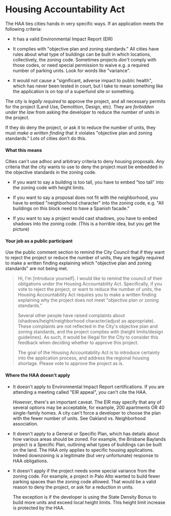 # Housing Accountability Act

The HAA ties cities hands in very specific ways. If an application meets the
following criteria:

- It has a valid Environmental Impact Report (EIR)

- It complies with "objective plan and zoning standards." All cities have rules
about what type of buildings can be built in which locations, collectively, the
zoning code. Sometimes projects _don't_ comply with those codes, or need special
permission to waive e.g. a required number of parking units. Look for words like
"variance".

- It would not cause a "significant, adverse impact to public health", which has
never been tested in court, but I take to mean something like the application is
on top of a superfund site or something.

The city is _legally required_ to approve the project, and all necessary permits
for the project (Land Use, Demolition, Design, etc). They are _forbidden under
the law_ from asking the developer to reduce the number of units in the project.

If they do deny the project, or ask it to reduce the number of units, they must
_make a written finding_ that it violates "objective plan and zoning standards."
Lots of cities don't do this.

#### What this means

Cities can't use adhoc and arbitrary criteria to deny housing proposals. Any
criteria that the city wants to use to deny the project must be embedded in the
objective standards in the zoning code.

- If you want to say a building is too tall, you have to embed "too tall" into
the zoning code with height limits.

- If you want to say a proposal does not fit with the neighborhood, you have to
  embed "neighborhood character" into the zoning code, e.g. "All buildings on
  this block need to have a Spanish facade."

- If you want to say a project would cast shadows, you have to embed shadows
into the zoning code. (This is a horrible idea, but you get the picture)

#### Your job as a public participant

Use the public comment section to remind the City Council that if they want to
reject the project or reduce the number of units, they are legally required to
make a written finding explaining which "objective plan and zoning standards"
are not being met.

> Hi, I'm [introduce yourself]. I would like to remind the council of their
> obligations under the Housing Accountability Act. Specifically, if you vote
> to reject the project, or want to reduce the number of units, the Housing
> Accountability Act requires you to make a written finding explaining why the
> project does not meet "objective plan or zoning standards."
>
> Several other people have raised complaints about (shadows/height/neighborhood
> character/adjust as appropriate). These complaints are not reflected in the
> City's objective plan and zoning standards, and the project complies with
> (height limits/design guidelines). As such, it would be illegal for the City
> to consider this feedback when deciding whether to approve this project.
>
> The goal of the Housing Accountability Act is to introduce certainty into the
> application process, and address the regional housing shortage. Please vote to
> approve the project as is.

#### Where the HAA doesn't apply

- It doesn't apply to Environmental Impact Report certifications. If you are
  attending a meeting called "EIR appeal", you can't cite the HAA.

    *However*, there's an important caveat. The EIR may specify that any of
    several options may be acceptable, for example, 200 apartments OR 40
    single-family homes. A city can't force a developer to choose the plan with
    the fewer number of units. See Oakland vs. Neighborhood association.

- It doesn't apply to a General or Specific Plan, which has details about how
various areas should be zoned. For example, the Brisbane Baylands project is
a Specific Plan, outlining what types of buildings can be built on the land.
The HAA only applies to specific housing applications. Indeed downzoning is a
legitimate (but very unfortunate) response to HAA obligations.

- It doesn't apply if the project needs some special variance from the zoning
code. For example, a project in Palo Alto wanted to build fewer parking spaces
than the zoning code allowed. That would be a valid reason to deny the project,
or ask for a reduction in units.

    The exception is if the developer is using the State Density Bonus to build
    more units and exceed local height limits. This height limit increase is
    protected by the HAA.
